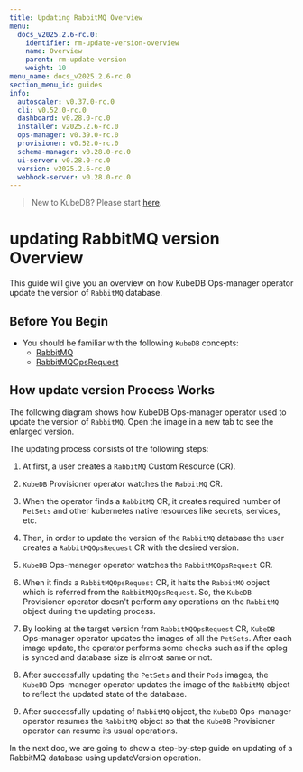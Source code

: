 ```yaml
---
title: Updating RabbitMQ Overview
menu:
  docs_v2025.2.6-rc.0:
    identifier: rm-update-version-overview
    name: Overview
    parent: rm-update-version
    weight: 10
menu_name: docs_v2025.2.6-rc.0
section_menu_id: guides
info:
  autoscaler: v0.37.0-rc.0
  cli: v0.52.0-rc.0
  dashboard: v0.28.0-rc.0
  installer: v2025.2.6-rc.0
  ops-manager: v0.39.0-rc.0
  provisioner: v0.52.0-rc.0
  schema-manager: v0.28.0-rc.0
  ui-server: v0.28.0-rc.0
  version: v2025.2.6-rc.0
  webhook-server: v0.28.0-rc.0
---
```


> New to KubeDB? Please start [here](/docs/v2025.2.6-rc.0/README).

# updating RabbitMQ version Overview

This guide will give you an overview on how KubeDB Ops-manager operator update the version of `RabbitMQ` database.

## Before You Begin

- You should be familiar with the following `KubeDB` concepts:
  - [RabbitMQ](/docs/v2025.2.6-rc.0/guides/rabbitmq/concepts/rabbitmq)
  - [RabbitMQOpsRequest](/docs/v2025.2.6-rc.0/guides/rabbitmq/concepts/opsrequest)

## How update version Process Works

The following diagram shows how KubeDB Ops-manager operator used to update the version of `RabbitMQ`. Open the image in a new tab to see the enlarged version.

The updating process consists of the following steps:

1. At first, a user creates a `RabbitMQ` Custom Resource (CR).

2. `KubeDB` Provisioner  operator watches the `RabbitMQ` CR.

3. When the operator finds a `RabbitMQ` CR, it creates required number of `PetSets` and other kubernetes native resources like secrets, services, etc.

4. Then, in order to update the version of the `RabbitMQ` database the user creates a `RabbitMQOpsRequest` CR with the desired version.

5. `KubeDB` Ops-manager operator watches the `RabbitMQOpsRequest` CR.

6. When it finds a `RabbitMQOpsRequest` CR, it halts the `RabbitMQ` object which is referred from the `RabbitMQOpsRequest`. So, the `KubeDB` Provisioner  operator doesn't perform any operations on the `RabbitMQ` object during the updating process.  

7. By looking at the target version from `RabbitMQOpsRequest` CR, `KubeDB` Ops-manager operator updates the images of all the `PetSets`. After each image update, the operator performs some checks such as if the oplog is synced and database size is almost same or not.

8. After successfully updating the `PetSets` and their `Pods` images, the `KubeDB` Ops-manager operator updates the image of the `RabbitMQ` object to reflect the updated state of the database.

9. After successfully updating of `RabbitMQ` object, the `KubeDB` Ops-manager operator resumes the `RabbitMQ` object so that the `KubeDB` Provisioner  operator can resume its usual operations.

In the next doc, we are going to show a step-by-step guide on updating of a RabbitMQ database using updateVersion operation.
